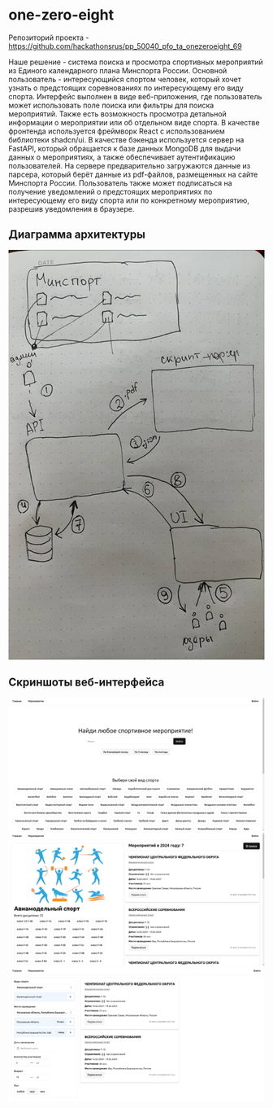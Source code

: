 # one-zero-eight

Репозиторий проекта - https://github.com/hackathonsrus/pp_50040_pfo_ta_onezeroeight_69

Наше решение - система поиска и просмотра спортивных мероприятий из Единого календарного плана Минспорта России.
Основной пользователь - интересующийся спортом человек, который хочет узнать о предстоящих соревнованиях по интересующему его виду спорта.
Интерфейс выполнен в виде веб-приложения, где пользователь может использовать поле поиска или фильтры для поиска мероприятий.
Также есть возможность просмотра детальной информации о мероприятии или об отдельном виде спорта.
В качестве фронтенда используется фреймворк React с использованием библиотеки shadcn/ui.
В качестве бэкенда используется сервер на FastAPI, который обращается к базе данных MongoDB для выдачи данных о мероприятиях, а также обеспечивает аутентификацию пользователей.
На сервере предварительно загружаются данные из парсера, который берёт данные из pdf-файлов, размещенных на сайте Минспорта России.
Пользователь также может подписаться на получение уведомлений о предстоящих мероприятиях по интересующему его виду спорта или по конкретному мероприятию, разрешив уведомления в браузере.

## Диаграмма архитектуры

![Architecture](./img-architecture.jpg)

## Скриншоты веб-интерфейса

![Screenshot0](./img0.png)
![Screenshot1](./img1.png)
![Screenshot2](./img2.png)

